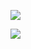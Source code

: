 ![](https://github-readme-stats.vercel.app/api?username=gopokas&theme=dark&show_icons=true)

<a href="https://discord.com/users/247483052370952192">
  <img src="https://lanyard.cnrad.dev/api/247483052370952192"/>
</a>
